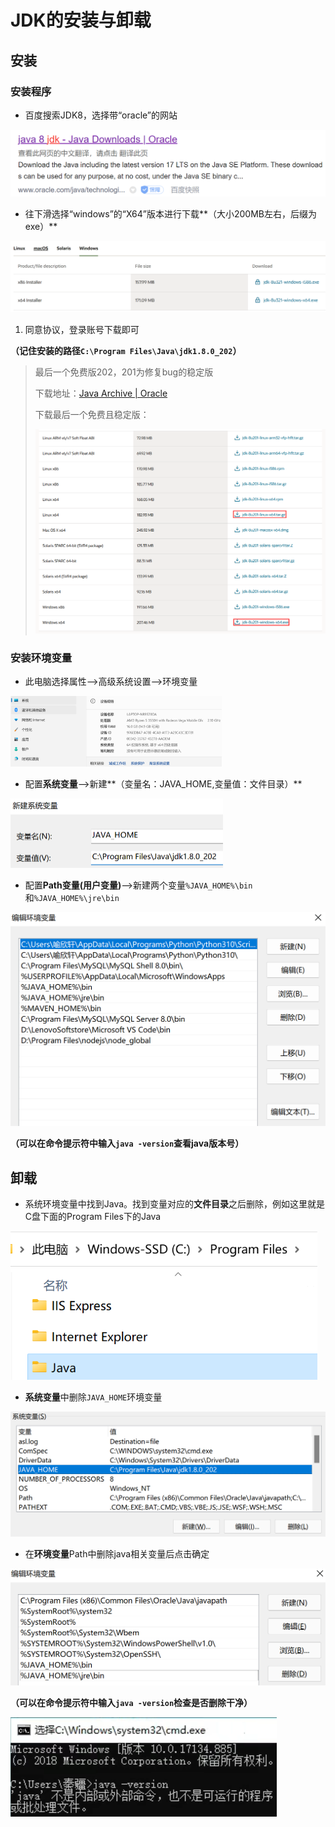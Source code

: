 # JDK的安装与卸载

## 安装

###    安装程序

- 百度搜索JDK8，选择带“oracle”的网站

<img src="img/1.JDK的安装与卸载/image-20220221164228706.png" alt="image-20220221164228706" style="zoom:50%;" />

- 往下滑选择“windows”的“X64”版本进行下载**（大小200MB左右，后缀为exe）**

<img src="img/1.JDK的安装与卸载/image-20220221164558526.png" alt="image-20220221164558526" style="zoom:50%;" />

1. 同意协议，登录账号下载即可

 **（记住安装的路径`C:\Program Files\Java\jdk1.8.0_202`）**

> 最后一个免费版202，201为修复bug的稳定版
>
> 下载地址：[Java Archive | Oracle](https://www.oracle.com/java/technologies/downloads/archive/)
>
> 下载最后一个免费且稳定版：
>
> <img src="img/1.JDK的安装与卸载/image-20240812152824340.png" alt="image-20240812152824340" style="zoom:80%;" />
>
> 

###    安装环境变量

- 此电脑选择属性-->高级系统设置-->环境变量

<img src="img/1.JDK的安装与卸载/image-20220221164917639.png" alt="image-20220221164917639" style="zoom:33%;" />

- 配置**系统变量**-->新建**（变量名：JAVA_HOME,变量值：文件目录）**

<img src="img/1.JDK的安装与卸载/image-20220221171103005.png" alt="image-20220221171103005" style="zoom:50%;" />

- 配置**Path变量(用户变量)**-->新建两个变量`%JAVA_HOME%\bin`和`%JAVA_HOME%\jre\bin`

<img src="img/1.JDK的安装与卸载/image-20221127205926729.png" alt="image-20221127205926729" style="zoom: 50%;" />

**（可以在命令提示符中输入`java -version`查看java版本号）**

## 卸载

- 系统环境变量中找到Java。找到变量对应的**文件目录**之后删除，例如这里就是C盘下面的Program Files下的Java

<img src="img/1.JDK的安装与卸载/image-20221127205557435.png" alt="image-20221127205557435" style="zoom:80%;" />

- **系统变量**中删除`JAVA_HOME`环境变量

<img src="img/1.JDK的安装与卸载/image-20220221165159652.png" alt="image-20220221165159652" style="zoom:50%;" />

- 在**环境变量**Path中删除java相关变量后点击确定

<img src="img/1.JDK的安装与卸载/image-20220221165303866.png" alt="image-20220221165303866" style="zoom:50%;" />

 **（可以在命令提示符中输入`java -version`检查是否删除干净）**

![image-20220221165529587](img/1.JDK的安装与卸载/image-20220221165529587.png)

